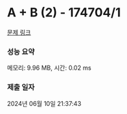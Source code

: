 # A + B (2) - 174704/1 

[문제 링크](https://level.goorm.io/exam/174704/a-b-2/quiz/1) 

### 성능 요약

메모리: 9.96 MB, 시간: 0.02 ms

### 제출 일자

2024년 06월 10일 21:37:43

